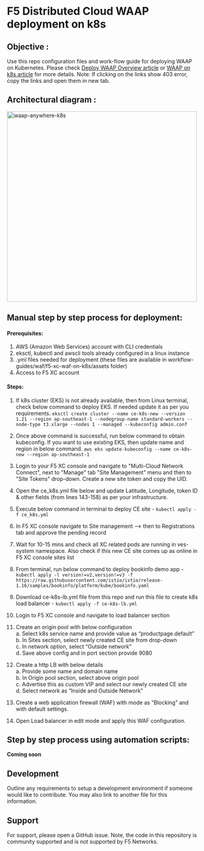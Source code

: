 # F5 Distributed Cloud WAAP deployment on k8s
## Objective : ##
Use this repo configuration files and work-flow guide for deploying WAAP on Kubernetes. Please check [Deploy WAAP Overview article](https://community.f5.com/t5/technical-articles/deploy-waap-anywhere-with-f5-distributed-cloud/ta-p/313079) or [WAAP on k8s article](https://community.f5.com/t5/technical-articles/deploying-f5-distributed-cloud-waap-on-kubernetes/ta-p/317324) for more details.
Note: If clicking on the links show 403 error, copy the links and open them in new tab.

## Architectural diagram : ##
<img width="500" alt="waap-anywhere-k8s" src="https://github.com/f5devcentral/waap_on_k8s/assets/6093830/b9bce60e-7eea-4f94-8554-9ed8a7afc79d">


## Manual step by step process for deployment: ##
#### Prerequisites: ####
1.  AWS (Amazon Web Services) account with CLI credentials
2.  eksctl, kubectl and awscli tools already configured in a linux instance
3.  .yml files needed for deployment (these files are available in workflow-guides/waf/f5-xc-waf-on-k8s/assets folder)
4.  Access to F5 XC account  

#### Steps: ####
1.  If k8s cluster (EKS) is not already available, then from Linux terminal, check below command to deploy EKS. If needed update it as per you requirements.
`eksctl create cluster --name ce-k8s-new --version 1.21 --region ap-southeast-1 --nodegroup-name standard-workers --node-type t3.xlarge --nodes 1 --managed --kubeconfig admin.conf`

2.  Once above command is successful, run below command to obtain kubeconfig. If you want to use existing EKS, then update name and region in below command.
`aws eks update-kubeconfig --name ce-k8s-new --region ap-southeast-1`

3.  Login to your F5 XC console and navigate to "Multi-Cloud Network Connect", next to "Manage" tab "Site Management" menu and then to "Site Tokens" drop-down. Create a new site token and copy the UID.
4.  Open the ce_k8s.yml file below and update Latitude, Longitude, token ID & other fields (from lines 143-158) as per your infrastructure.
5.  Execute below command in terminal to deploy CE site - `kubectl apply -f ce_k8s.yml`
6.  In F5 XC console navigate to Site management --> then to Registrations tab and approve the pending record
7.  Wait for 10-15 mins and check all XC related pods are running in ves-system namespace. Also check if this new CE site comes up as online in F5 XC console sites list
8.  From terminal, run below command to deploy bookinfo demo app -
`kubectl apply -l version!=v2,version!=v3 -f https://raw.githubusercontent.com/istio/istio/release-1.16/samples/bookinfo/platform/kube/bookinfo.yaml`

9.  Download ce-k8s-lb.yml file from this repo and run this file to create k8s load balancer - `kubectl apply -f ce-k8s-lb.yml`
10.  Login to F5 XC console and navigate to load balancer section
11.  Create an origin pool with below configuration <br />
a. Select k8s service name and provide value as “productpage.default” <br />
b. In Sites section, select newly created CE site from drop-down <br />
c. In network option, select “Outside network” <br />
d. Save above config and in port section provide 9080 <br />

12.  Create a http LB with below details <br />
a. Provide some name and domain name <br />
b. In Origin pool section, select above origin pool <br /> 
c. Advertise this as custom VIP and select our newly created CE site <br />
d. Select network as “Inside and Outside Network” <br />

13.  Create a web application firewall (WAF) with mode as “Blocking” and with default settings.
14.  Open Load balancer in edit mode and apply this WAF configuration.


## Step by step process using automation scripts: ##
**Coming soon**


## Development

Outline any requirements to setup a development environment if someone would like to contribute.  You may also link to another file for this information.

## Support

For support, please open a GitHub issue.  Note, the code in this repository is community supported and is not supported by F5 Networks.  


